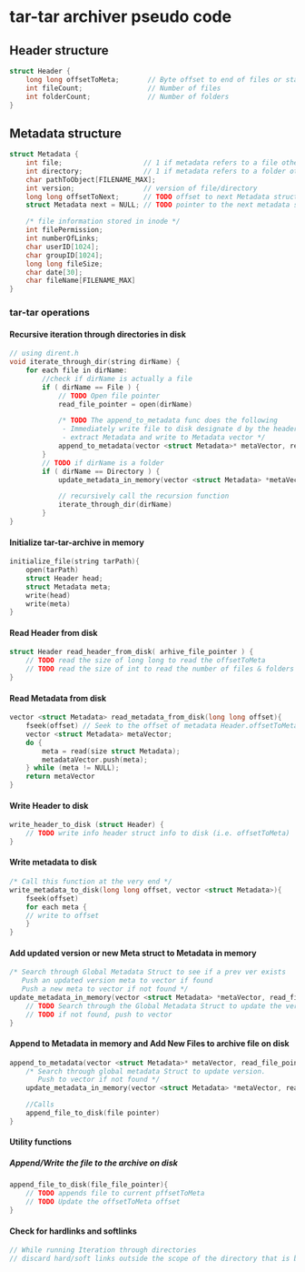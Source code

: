# tar-tar archiver pseudo code

## Header structure

```C++
struct Header {
    long long offsetToMeta;       // Byte offset to end of files or start of metadata
    int fileCount;                // Number of files
    int folderCount;              // Number of folders
}
```

## Metadata structure

```C++
struct Metadata {
    int file;                    // 1 if metadata refers to a file otherwise 0
    int directory;               // 1 if metadata refers to a folder otherwise 0
    char pathToObject[FILENAME_MAX];
    int version;                 // version of file/directory
    long long offsetToNext;      // TODO offset to next Metadata struct object
    struct Metadata next = NULL; // TODO pointer to the next metadata struct object

    /* file information stored in inode */
    int filePermission;
    int numberOfLinks;
    char userID[1024];
    char groupID[1024];
    long long fileSize;
    char date[30];
    char fileName[FILENAME_MAX]
}
```

### tar-tar operations

#### Recursive iteration through directories in disk

```C++
// using dirent.h
void iterate_through_dir(string dirName) {
    for each file in dirName:
        //check if dirName is actually a file
        if ( dirName == File ) {
            // TODO Open file pointer
            read_file_pointer = open(dirName)

            /* TODO The append_to_metadata func does the following
             - Immediately write file to disk designate d by the header in header pointer
             - extract Metadata and write to Metadata vector */
            append_to_metadata(vector <struct Metadata>* metaVector, read_file_pointer)
        }
        // TODO if dirName is a folder
        if ( dirName == Directory ) {
            update_metadata_in_memory(vector <struct Metadata> *metaVector, read_file_pointer)

            // recursively call the recursion function
            iterate_through_dir(dirName)
        }
}
```

#### Initialize tar-tar-archive in memory

```C++
initialize_file(string tarPath){
    open(tarPath)
    struct Header head;
    struct Metadata meta;
    write(head)
    write(meta)
}
```

#### Read Header from disk
```C++
struct Header read_header_from_disk( arhive_file_pointer ) {
    // TODO read the size of long long to read the offsetToMeta
    // TODO read the size of int to read the number of files & folders
}
```

#### Read Metadata from disk

```C++
vector <struct Metadata> read_metadata_from_disk(long long offset){
    fseek(offset) // Seek to the offset of metadata Header.offsetToMeta
    vector <struct Metadata> metaVector;
    do {
        meta = read(size struct Metadata);
        metadataVector.push(meta);
    } while (meta != NULL);
    return metaVector
}
```

#### Write Header to disk
```C++
write_header_to_disk (struct Header) {
    // TODO write info header struct info to disk (i.e. offsetToMeta)
}
```

#### Write metadata to disk

```C++
/* Call this function at the very end */
write_metadata_to_disk(long long offset, vector <struct Metadata>){
    fseek(offset)
    for each meta {
    // write to offset
    }
}
```

#### Add updated version or new Meta struct to Metadata in memory

```C++
/* Search through Global Metadata Struct to see if a prev ver exists
   Push an updated version meta to vector if found
   Push a new meta to vector if not found */
update_metadata_in_memory(vector <struct Metadata> *metaVector, read_file_pointer) {
    // TODO Search through the Global Metadata Struct to update the version
    // TODO if not found, push to vector
}
```

#### Append to Metadata in memory and Add New Files to archive file on disk

```C++
append_to_metadata(vector <struct Metadata>* metaVector, read_file_pointer){
    /* Search through global metadata Struct to update version.
       Push to vector if not found */
    update_metadata_in_memory(vector <struct Metadata> *metaVector, read_file_pointer)

    //Calls
    append_file_to_disk(file pointer)
}
```

#### Utility functions

##### Append/Write the file to the archive on disk

```C++
append_file_to_disk(file_file_pointer){
    // TODO appends file to current pffsetToMeta
    // TODO Update the offsetToMeta offset
}
```

#### Check for hardlinks and softlinks

```C++
// While running Iteration through directories
// discard hard/soft links outside the scope of the directory that is being archived



```

